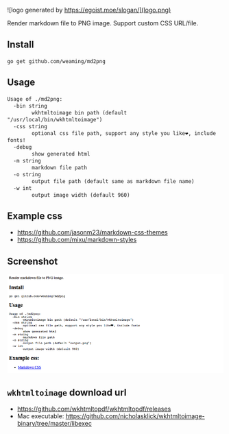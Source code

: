 ![logo generated by https://egoist.moe/slogan/](logo.png)

Render markdown file to PNG image. Support custom CSS URL/file.

## Install

    go get github.com/weaming/md2png

## Usage

    Usage of ./md2png:
      -bin string
            wkhtmltoimage bin path (default "/usr/local/bin/wkhtmltoimage")
      -css string
            optional css file path, support any style you like❤️, include fonts!
      -debug
            show generated html
      -m string
            markdown file path
      -o string
            output file path (default same as markdown file name)
      -w int
            output image width (default 960)

## Example css

- https://github.com/jasonm23/markdown-css-themes
- https://github.com/mixu/markdown-styles

## Screenshot

![](screenshots/README.png)

## `wkhtmltoimage` download url

- https://github.com/wkhtmltopdf/wkhtmltopdf/releases
- Mac executable: https://github.com/nicholasklick/wkhtmltoimage-binary/tree/master/libexec
